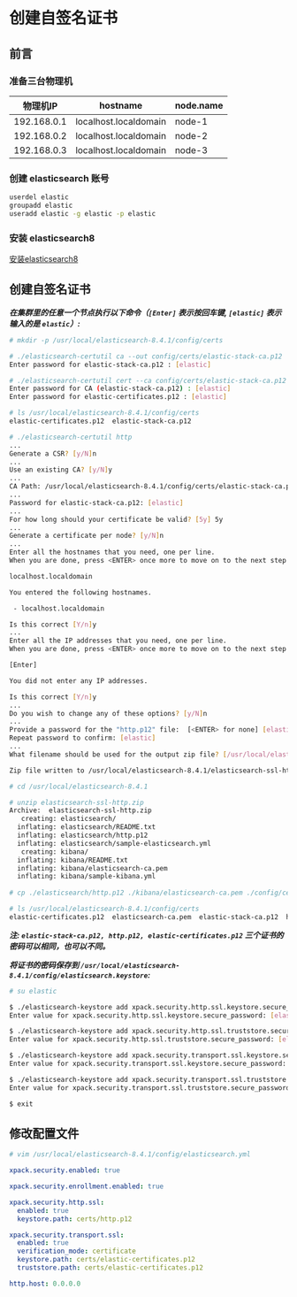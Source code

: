 # 创建自签名证书

## 前言

### 准备三台物理机

|物理机IP|hostname|node.name|
|--|--|--|
|192.168.0.1|localhost.localdomain|node-1|
|192.168.0.2|localhost.localdomain|node-2|
|192.168.0.3|localhost.localdomain|node-3|

### 创建 elasticsearch 账号

```bash
userdel elastic
groupadd elastic
useradd elastic -g elastic -p elastic
```

### 安装 elasticsearch8

[安装elasticsearch8](./安装elasticsearch8.md '安装elasticsearch8')

## 创建自签名证书

***在集群里的任意一个节点执行以下命令（```[Enter]``` 表示按回车键, ```[elastic]``` 表示输入的是 ```elastic```）:***

```bash
# mkdir -p /usr/local/elasticsearch-8.4.1/config/certs

# ./elasticsearch-certutil ca --out config/certs/elastic-stack-ca.p12
Enter password for elastic-stack-ca.p12 : [elastic]

# ./elasticsearch-certutil cert --ca config/certs/elastic-stack-ca.p12 --out config/certs/elastic-certificates.p12
Enter password for CA (elastic-stack-ca.p12) : [elastic]
Enter password for elastic-certificates.p12 : [elastic]

# ls /usr/local/elasticsearch-8.4.1/config/certs
elastic-certificates.p12  elastic-stack-ca.p12

# ./elasticsearch-certutil http
...
Generate a CSR? [y/N]n
...
Use an existing CA? [y/N]y
...
CA Path: /usr/local/elasticsearch-8.4.1/config/certs/elastic-stack-ca.p12
...
Password for elastic-stack-ca.p12: [elastic]
...
For how long should your certificate be valid? [5y] 5y
...
Generate a certificate per node? [y/N]n
...
Enter all the hostnames that you need, one per line.
When you are done, press <ENTER> once more to move on to the next step.

localhost.localdomain

You entered the following hostnames.

 - localhost.localdomain

Is this correct [Y/n]y
...
Enter all the IP addresses that you need, one per line.
When you are done, press <ENTER> once more to move on to the next step.

[Enter]

You did not enter any IP addresses.

Is this correct [Y/n]y
...
Do you wish to change any of these options? [y/N]n
...
Provide a password for the "http.p12" file:  [<ENTER> for none] [elastic]
Repeat password to confirm: [elastic]
...
What filename should be used for the output zip file? [/usr/local/elasticsearch-8.4.1/elasticsearch-ssl-http.zip] [Enter]

Zip file written to /usr/local/elasticsearch-8.4.1/elasticsearch-ssl-http.zip

# cd /usr/local/elasticsearch-8.4.1

# unzip elasticsearch-ssl-http.zip 
Archive:  elasticsearch-ssl-http.zip
   creating: elasticsearch/
  inflating: elasticsearch/README.txt  
  inflating: elasticsearch/http.p12  
  inflating: elasticsearch/sample-elasticsearch.yml  
   creating: kibana/
  inflating: kibana/README.txt       
  inflating: kibana/elasticsearch-ca.pem  
  inflating: kibana/sample-kibana.yml 
  
# cp ./elasticsearch/http.p12 ./kibana/elasticsearch-ca.pem ./config/certs/

# ls /usr/local/elasticsearch-8.4.1/config/certs
elastic-certificates.p12  elasticsearch-ca.pem  elastic-stack-ca.p12  http.p12
```

***注: ```elastic-stack-ca.p12, http.p12, elastic-certificates.p12``` 三个证书的密码可以相同，也可以不同。***

***将证书的密码保存到 ```/usr/local/elasticsearch-8.4.1/config/elasticsearch.keystore```:***

```bash
# su elastic

$ ./elasticsearch-keystore add xpack.security.http.ssl.keystore.secure_password
Enter value for xpack.security.http.ssl.keystore.secure_password: [elastic]

$ ./elasticsearch-keystore add xpack.security.http.ssl.truststore.secure_password
Enter value for xpack.security.http.ssl.truststore.secure_password: [elastic]

$ ./elasticsearch-keystore add xpack.security.transport.ssl.keystore.secure_password
Enter value for xpack.security.transport.ssl.keystore.secure_password: [elastic]

$ ./elasticsearch-keystore add xpack.security.transport.ssl.truststore.secure_password
Enter value for xpack.security.transport.ssl.truststore.secure_password: [elastic]

$ exit
```

## 修改配置文件

```bash
# vim /usr/local/elasticsearch-8.4.1/config/elasticsearch.yml
```

```yml
xpack.security.enabled: true

xpack.security.enrollment.enabled: true

xpack.security.http.ssl:
  enabled: true
  keystore.path: certs/http.p12

xpack.security.transport.ssl:
  enabled: true
  verification_mode: certificate
  keystore.path: certs/elastic-certificates.p12
  truststore.path: certs/elastic-certificates.p12

http.host: 0.0.0.0
```

